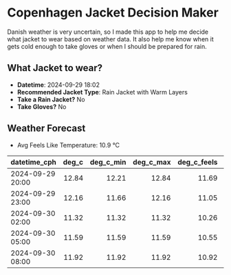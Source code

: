 
# Copenhagen Jacket Decision Maker

Danish weather is very uncertain, so I made this app to help me decide what jacket to wear based on weather data. 
It also help me know when it gets cold enough to take gloves or when I should be prepared for rain.

## What Jacket to wear?

- **Datetime**: 2024-09-29 18:02
- **Recommended Jacket Type**: Rain Jacket with Warm Layers
- **Take a Rain Jacket?** No
- **Take Gloves?** No

## Weather Forecast
- Avg Feels Like Temperature: 10.9 °C

| datetime_cph     |   deg_c |   deg_c_min |   deg_c_max |   deg_c_feels | weather   | wind   | rain   |
|:-----------------|--------:|------------:|------------:|--------------:|:----------|:-------|:-------|
| 2024-09-29 20:00 |   12.84 |       12.21 |       12.84 |         11.69 | Clouds    | Low    | None   |
| 2024-09-29 23:00 |   12.16 |       11.66 |       12.16 |         11.05 | Clouds    | Low    | None   |
| 2024-09-30 02:00 |   11.32 |       11.32 |       11.32 |         10.26 | Clouds    | Low    | None   |
| 2024-09-30 05:00 |   11.59 |       11.59 |       11.59 |         10.55 | Clouds    | Low    | None   |
| 2024-09-30 08:00 |   11.92 |       11.92 |       11.92 |         10.92 | Clouds    | Medium | None   |
        